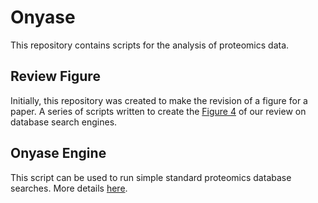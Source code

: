 # Onyase

This repository contains scripts for the analysis of proteomics data.

## Review Figure

Initially, this repository was created to make the revision of a figure for a paper. A series of scripts written to create the [Figure 4](review_figure/review_figure.md) of our review on database search engines.

## Onyase Engine

This script can be used to run simple standard proteomics database searches. More details [here](engine/engine.md).
